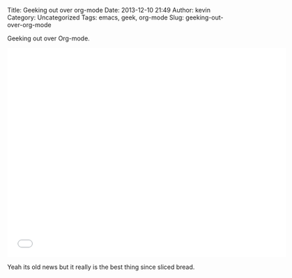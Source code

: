 Title: Geeking out over org-mode
Date: 2013-12-10 21:49
Author: kevin
Category: Uncategorized
Tags: emacs, geek, org-mode
Slug: geeking-out-over-org-mode

Geeking out over Org-mode.

<iframe src="//www.youtube-nocookie.com/embed/oJTwQvgfgMM" height="480" width="640" allowfullscreen frameborder="0"></iframe>

Yeah its old news but it really is the best thing since sliced bread.
